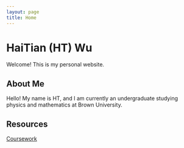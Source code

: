 ```yaml
---
layout: page
title: Home
---
```


# HaiTian (HT) Wu

Welcome! This is my personal website.

## About Me

Hello! My name is HT, and I am currently an undergraduate studying physics and mathematics at Brown University.

## Resources

[Coursework](coursework.md)
